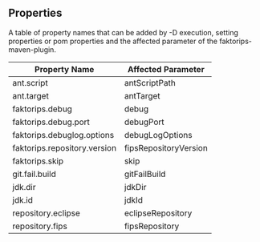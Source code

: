 ## Properties

A table of property names that can be added by -D execution, setting properties or pom properties and the affected parameter of the faktorips-maven-plugin.

|Property Name|Affected Parameter|
|-------------|------------------|
|ant.script|antScriptPath|
|ant.target|antTarget|
|faktorips.debug|debug|
|faktorips.debug.port|debugPort|
|faktorips.debuglog.options|debugLogOptions|
|faktorips.repository.version|fipsRepositoryVersion|
|faktorips.skip|skip|
|git.fail.build|gitFailBuild|
|jdk.dir|jdkDir|
|jdk.id |jdkId|
|repository.eclipse|eclipseRepository|
|repository.fips|fipsRepository|
